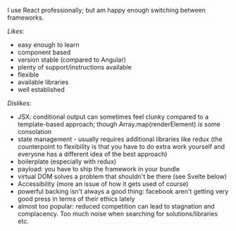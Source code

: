 I use React professionally; but am happy enough switching between frameworks.

_Likes_:
-   easy enough to learn
-   component based
-   version stable (compared to Angular)
-   plenty of support/instructions available
-   flexible
-   available libraries
-   well established

_Dislikes_:
-   JSX: conditional output can sometimes feel clunky compared to a template-based approach; though Array.map(renderElement)  _is_  some consolation
-   state management - usually requires additional libraries like redux (the counterpoint to flexibility is that you have to do extra work yourself and everyone has a different idea of the best approach)
-   boilerplate (especially with redux)
-   payload: you have to ship the framework in your bundle
-   virtual DOM solves a problem that shouldn't be there (see Svelte below)
-   Accessibility (more an issue of how it gets used of course)
-   powerful backing isn't always a good thing: facebook aren't getting very good press in terms of their ethics lately
-   almost too popular: reduced competition can lead to stagnation and complacency. Too much noise when searching for solutions/libraries etc.
<!--stackedit_data:
eyJoaXN0b3J5IjpbLTEyMTk5NTMwMzNdfQ==
-->